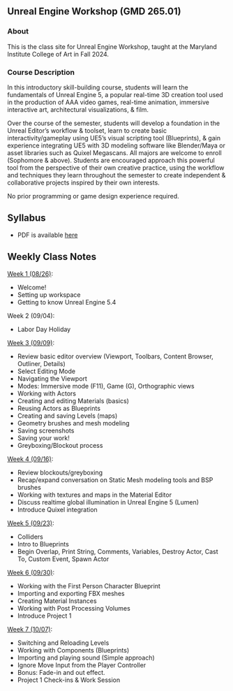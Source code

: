 ## Unreal Engine Workshop (GMD 265.01)

### About
This is the class site for Unreal Engine Workshop, taught at the Maryland Institute College of Art in Fall 2024.

### Course Description
In this introductory skill-building course, students will learn the fundamentals of Unreal Engine 5, a popular real-time 3D creation tool used in the production of AAA video games, real-time animation, immersive interactive art, architectural visualizations, & film.

Over the course of the semester, students will develop a foundation in the Unreal Editor’s workflow & toolset, learn to create basic interactivity/gameplay using UE5’s visual scripting tool (Blueprints), & gain experience integrating UE5 with 3D modeling software like Blender/Maya or asset libraries such as Quixel Megascans. All majors are welcome to enroll (Sophomore & above). Students are encouraged approach this powerful tool from the perspective of their own creative practice, using the workflow and techniques they learn throughout the semester to create independent & collaborative projects inspired by their own interests.

No prior programming or game design experience required.



## Syllabus
- PDF is available [here](https://docs.google.com/document/d/1UDrgXwAZukf-Uj3JQBkDT1XwsZY9CePWr1KCHJHkAr4/edit?usp=sharing)

## Weekly Class Notes

[Week 1 (08/26)](week1.md):
  - Welcome!
  - Setting up workspace
  - Getting to know Unreal Engine 5.4

Week 2 (09/04):
  - Labor Day Holiday

[Week 3 (09/09)](week3.md):
- Review basic editor overview (Viewport, Toolbars, Content Browser, Outliner, Details)
- Select Editing Mode
- Navigating the Viewport
- Modes: Immersive mode (F11), Game (G), Orthographic views
- Working with Actors
- Creating and editing Materials (basics)
- Reusing Actors as Blueprints
- Creating and saving Levels (maps)
- Geometry brushes and mesh modeling
- Saving screenshots
- Saving your work!
- Greyboxing/Blockout process

[Week 4 (09/16)](week4.md):
- Review blockouts/greyboxing
- Recap/expand conversation on Static Mesh modeling tools and BSP brushes
- Working with textures and maps in the Material Editor
- Discuss realtime global illumination in Unreal Engine 5 (Lumen)
- Introduce Quixel integration

[Week 5 (09/23)](week5.md):
- Colliders
- Intro to Blueprints
- Begin Overlap, Print String, Comments, Variables, Destroy Actor, Cast To, Custom Event, Spawn Actor

[Week 6 (09/30)](week6.md):
- Working with the First Person Character Blueprint
- Importing and exporting FBX meshes
- Creating Material Instances
- Working with Post Processing Volumes
- Introduce Project 1

[Week 7 (10/07)](week7.md):
- Switching and Reloading Levels
- Working with Components (Blueprints)
- Importing and playing sound (Simple approach)
- Ignore Move Input from the Player Controller
- Bonus: Fade-in and out effect.
- Project 1 Check-ins & Work Session

